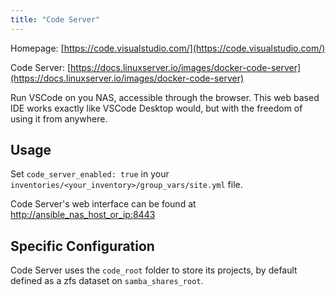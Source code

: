 ```yaml
---
title: "Code Server"
---
```


Homepage: [https://code.visualstudio.com/](https://code.visualstudio.com/)

Code Server: [https://docs.linuxserver.io/images/docker-code-server](https://docs.linuxserver.io/images/docker-code-server)

Run VSCode on you NAS, accessible through the browser. This web based IDE works exactly like VSCode Desktop would, but with the freedom of using it from anywhere.

## Usage

Set `code_server_enabled: true` in your `inventories/<your_inventory>/group_vars/site.yml` file.

Code Server's web interface can be found at [http://ansible_nas_host_or_ip:8443](http://ansible_nas_host_or_ip:8443)

## Specific Configuration

Code Server uses the `code_root` folder to store its projects, by default defined as a zfs dataset on `samba_shares_root`.

